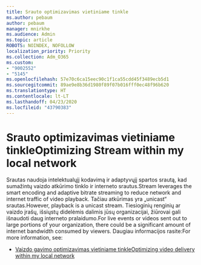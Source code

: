 ```yaml
---
title: Srauto optimizavimas vietiniame tinkle
ms.author: pebaum
author: pebaum
manager: mnirkhe
ms.audience: Admin
ms.topic: article
ROBOTS: NOINDEX, NOFOLLOW
localization_priority: Priority
ms.collection: Adm_O365
ms.custom:
- "9002552"
- "5145"
ms.openlocfilehash: 57e70c6ca15eec90c1f1ca55cdd45f3489ecb5d1
ms.sourcegitcommit: 89ae9e8b36d1980f89f07b016fff0ec48f96b620
ms.translationtype: HT
ms.contentlocale: lt-LT
ms.lasthandoff: 04/23/2020
ms.locfileid: "43790383"
---
```

# <a name="optimizing-stream-within-my-local-network"></a><span data-ttu-id="d71bd-102">Srauto optimizavimas vietiniame tinkle</span><span class="sxs-lookup"><span data-stu-id="d71bd-102">Optimizing Stream within my local network</span></span>

<span data-ttu-id="d71bd-103">Srautas naudoja intelektualųjį kodavimą ir adaptyvųjį spartos srautą, kad sumažintų vaizdo atkūrimo tinklo ir interneto srautus.</span><span class="sxs-lookup"><span data-stu-id="d71bd-103">Stream leverages the smart encoding and adaptive bitrate streaming to reduce network and internet traffic of video playback.</span></span> <span data-ttu-id="d71bd-104">Tačiau atkūrimas yra „unicast“ srautas.</span><span class="sxs-lookup"><span data-stu-id="d71bd-104">However, playback is a unicast stream.</span></span> <span data-ttu-id="d71bd-105">Tiesioginių renginių ar vaizdo įrašų, išsiųstų didelėmis dalimis jūsų organizacijai, žiūrovai gali išnaudoti daug interneto pralaidumo.</span><span class="sxs-lookup"><span data-stu-id="d71bd-105">For live events or videos sent out to large portions of your organization, there could be a significant amount of internet bandwidth consumed by viewers.</span></span> <span data-ttu-id="d71bd-106">Daugiau informacijos rasite:</span><span class="sxs-lookup"><span data-stu-id="d71bd-106">For more information, see:</span></span>

- [<span data-ttu-id="d71bd-107">Vaizdo gavimo optimizavimas vietiniame tinkle</span><span class="sxs-lookup"><span data-stu-id="d71bd-107">Optimizing video delivery within my local network</span></span>](https://docs.microsoft.com/stream/network-overview#optimizing-video-delivery-within-my-local-network)
